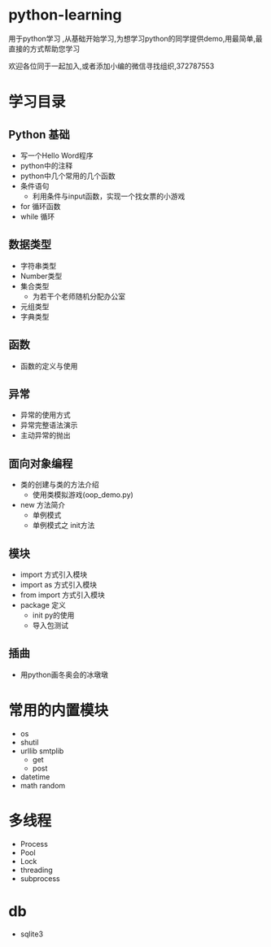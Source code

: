 # python-learning

用于python学习 ,从基础开始学习,为想学习python的同学提供demo,用最简单,最直接的方式帮助您学习

欢迎各位同于一起加入,或者添加小编的微信寻找组织,372787553

# 学习目录

## Python 基础

- 写一个Hello Word程序
- python中的注释
- python中几个常用的几个函数
- 条件语句
    - 利用条件与input函数，实现一个找女票的小游戏
- for 循环函数
- while 循环

## 数据类型

- 字符串类型
- Number类型
- 集合类型
    - 为若干个老师随机分配办公室
- 元组类型
- 字典类型

## 函数

- 函数的定义与使用

## 异常

- 异常的使用方式
- 异常完整语法演示
- 主动异常的抛出

## 面向对象编程

- 类的创建与类的方法介绍
    - 使用类模拟游戏(oop_demo.py)
- new 方法简介
    - 单例模式
    - 单例模式之 init方法

## 模块

- import 方式引入模块
- import as 方式引入模块
- from import 方式引入模块
- package 定义
    - init py的使用
    - 导入包测试

## 插曲

- 用python画冬奥会的冰墩墩

# 常用的内置模块

- os
- shutil
- urllib smtplib
  - get
  - post
- datetime
- math random

# 多线程
- Process
- Pool
- Lock
- threading
- subprocess

# db
- sqlite3